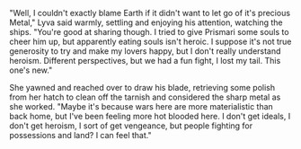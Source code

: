 "Well, I couldn't exactly blame Earth if it didn't want to let go of it's precious Metal," Lyva said warmly, settling and enjoying his attention, watching the ships. "You're good at sharing though. I tried to give Prismari some souls to cheer him up, but apparently eating souls isn't heroic. I suppose it's not true generosity to try and make my lovers happy, but I don't really understand heroism. Different perspectives, but we had a fun fight, I lost my tail. This one's new."

She yawned and reached over to draw his blade, retrieving some polish from her hatch to clean off the tarnish and considered the sharp metal as she worked. "Maybe it's because wars here are more materialistic than back home, but I've been feeling more hot blooded here. I don't get ideals, I don't get heroism, I sort of get vengeance, but people fighting for possessions and land? I can feel that."